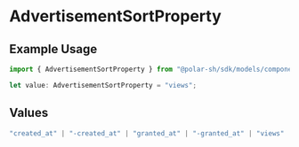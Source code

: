 # AdvertisementSortProperty

## Example Usage

```typescript
import { AdvertisementSortProperty } from "@polar-sh/sdk/models/components";

let value: AdvertisementSortProperty = "views";
```

## Values

```typescript
"created_at" | "-created_at" | "granted_at" | "-granted_at" | "views" | "-views" | "clicks" | "-clicks"
```
